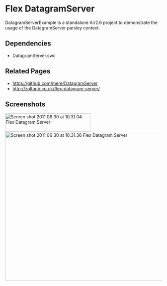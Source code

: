 <h1>Flex DatagramServer</h1>

DatagramServerExample is a standalone Air2.6 project to demonstrate the usage of the DatagramServer parsley context.
<h2>Dependencies</h2>
<ul>
	<li>DatagramServer.swc</li>
</ul>

<h2>Related Pages</h2>
<ul>
	<li>
	<a href="https://github.com/mere/DatagramServer" >https://github.com/mere/DatagramServer</a>
	</li>
	<li>
	<a href="http://zoltanb.co.uk/flex-datagram-server/" >http://zoltanb.co.uk/flex-datagram-server/</a>
	</li>
</ul>

<h2>Screenshots</h2>
<img title="Screen shot 2011-06-30 at 10.31.04" src="http://zoltanb.co.uk/wp-content/uploads/2011/06/Screen-shot-2011-06-30-at-10.31.04.png" alt="Screen shot 2011 06 30 at 10.31.04 Flex Datagram Server" width="274" height="59" />
<img title="Screen shot 2011-06-30 at 10.31.36" src="http://zoltanb.co.uk/wp-content/uploads/2011/06/Screen-shot-2011-06-30-at-10.31.36.png" alt="Screen shot 2011 06 30 at 10.31.36 Flex Datagram Server" width="580" height="477" />